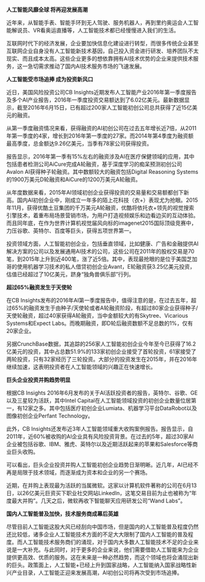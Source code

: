 **人工智能风靡全球 将再迎发展高潮**
 
近年来，从智能手表、智能手环到无人驾驶、服务机器人，再到里约奥运会人工智能解说员、VR看奥运直播等，人工智能技术都已经慢慢进入我们的生活。
   
互联网时代下的经济发展，企业要加快信息化建设进行转型，而很多传统企业甚至互联网企业自身没有人工智能新技术基因，自己投入资金进行研发、培养团队不太现实、而且成本太高。这些企业更多的想依靠拥有AI技术优势的企业来提供技术服务，这一急切需求推动了国内AI技术服务市场的飞速发展。

**人工智能受市场追捧 成为投资新风口**

近日，美国风险投资公司CB Insights近期发布人工智能产业2016年第一季度报告及多个AI产业报告，2016年一季度投资交易额达到了6.02亿美元。最新数据显示，截至2016年6月15日，已有超过200家人工智能初创公司总共获得了近15亿美元的融资。

从第一季度融资情况来看，获得融资的AI初创公司在过去五年增长近7倍，从2011年第一季度的4家，增长到2016年第一季度的27家。而2014年第4季度为融资额最高季度，总金额达9.26亿美元，当季有78家公司获得投资。

报告显示，2016年第一季有15%左右的融资涉及AI在医疗保健领域的应用，其中包括患者检测公司AiCure完成A轮融资，基于深度学习的痴呆预测初创公司Avalon AI获得种子轮融资。其中数额较大的融资包括Digital Reasoning Systems的1900万美元D轮融资和AiCure的1200万美元A轮融资。

从年度数据来看，2015年AI领域初创企业获得投资的交易量和交易额都创下新高。国内AI初创企业中，刚成立一年多的陌上花科技（衣+）表现尤为抢眼。2015年11月，获得优酷土豆集团的千万美元A轮融资，优酷将依托衣+领先的视觉搜索引擎技术，着重布局场景营销市场，为用户打造视频娱乐和边看边买的互动体验。而且同年底，在作为世界计算机视觉届风向标的imagenet2015国际顶级竞赛中，力压谷歌、英特尔、百度等巨头，获得五项世界第一。

投资领域方面，人工智能初创企业，包括垂直领域，比如健康、广告和金融提供AI解决方案的公司以及发展通用AI技术的公司，这些公司在2011年的股权交易是70笔，到2015年上升到近400笔，涨了近5倍。其中，表现最抢眼的是位于美国芝加哥的使用机器学习技术的私人借贷初创企业Avant，E轮融资获3.25亿美元投资，估值已经超过了10亿美元，跻身“独角兽俱乐部”行列。

**超过65%融资发生于天使轮**

在CB Insights发布的2016年AI第一季度报告中，值得注意的是，在过去五年，超过65%的融资发生于由种子/天使轮或者A轮融资阶段，有超过80家企业获得种子/天使轮融资，超过40家获得A轮融资，当中金额较大的有Skytree、Vicarious Systems和Expect Labs。而晚期融资，即D轮后融资数额不足总数的1%，仅有20家企业。

另据CrunchBase数据，其追踪的256家人工智能初创企业今年至今已获得了16.2亿美元的投资，其中占总数51.9%的133家初创企业接受了首轮投资，61家接受了两轮投资，只有32家经历了三轮投资。大部分的投资发生在2015年，并在2016年继续加速，这表明投资者在人工智能领域的兴趣正在快速增长。

**巨头企业投资并购趋势明显**

根据CB Insights 2016年6月发布的关于AI活跃投资者的报告，英特尔、谷歌、GE以及三星较为活跃，其中Intel Capital在人工智能领域投资的初创企业数量位居第一，有12家之多。其中包括医疗初创企业Lumiata、机器学习平台DataRobot以及图像初创企业Perfant Technology。

此外，CB Insights还发布近3年人工智能领域重大收购案例报告。报告显示，自2011年，近60%被收购的AI企业具有风险投资背景。在过去的5年，超过30家AI企业被包括谷歌、IBM、雅虎、英特尔以及近期活跃起来的苹果和Salesforce等商业巨头收购。

可以看出，巨头企业投资并购人工智能初创企业趋势日渐明晰。近几年，AI已经不再是局限于技术领域，而逐渐成为资本和企业的另一个赛场。

近期，在并购上表现最为活跃的当属微软。这家以计算机软件著称的公司在6月13日，以26亿美元巨资买下职业社交网站LinkedIn，这笔交易目前为止也被称为“年度最大并购”。几天之后，微软再收下智能聊天应用研发公司“Wand Labs”。

**国内人工智能普及加快，技术服务商成幕后英雄**

尽管目前人工智能这股大风已经刮向中国市场，但是国内的人工智能普及程度仍然还比较低，诸多企业人工智能技术方面的不足大大限制了国内人工智能的普及程度。而人工智能技术服务商们的涌现，对于国内大多数人工智能技术不足的企业来说是一大补充。与此同时，对于更多的企业来说，他们需要借助人工智能来为企业提供更高效、优质的服务。这在未来是一种必然趋势，而这个领域也将会涌现出新的巨头。政策面上，人工智能+已经上升到国家战略，人工智能纳入国家战略性新兴产业目录，人工智能正迎来发展高潮，AI初创公司将再次受到市场追捧。


